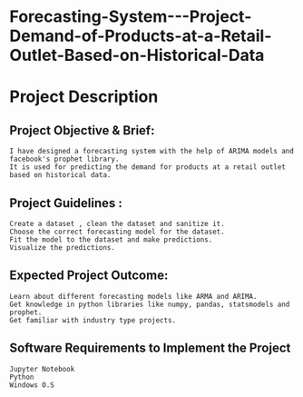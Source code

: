 # Forecasting-System---Project-Demand-of-Products-at-a-Retail-Outlet-Based-on-Historical-Data
#                                       Project Description 
## Project Objective & Brief:
    I have designed a forecasting system with the help of ARIMA models and facebook's prophet library. 
    It is used for predicting the demand for products at a retail outlet based on historical data.
## Project Guidelines :
    Create a dataset , clean the dataset and sanitize it.
    Choose the correct forecasting model for the dataset.
    Fit the model to the dataset and make predictions.
    Visualize the predictions.
## Expected Project Outcome:
    Learn about different forecasting models like ARMA and ARIMA.
    Get knowledge in python libraries like numpy, pandas, statsmodels and prophet.
    Get familiar with industry type projects.
## Software Requirements to Implement the Project
    Jupyter Notebook
    Python
    Windows O.S 
